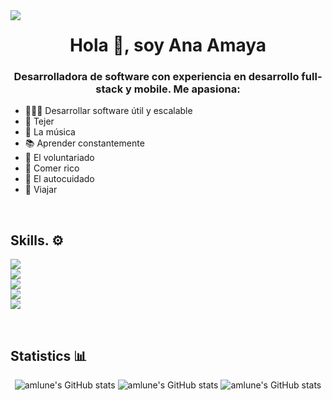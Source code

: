 <img align="left" src="https://visitor-badge.laobi.icu/badge?page_id=yngibaes.yngibaes&left_color=darkmagenta&right_color=violet"  />
<h1 align="center">Hola 👋, soy Ana Amaya</h1>
<h3 align="center">Desarrolladora de software con experiencia en desarrollo full-stack y mobile. Me apasiona:</h3>

<ul align="left">
  <li>👩🏻‍💻 Desarrollar software útil y escalable</li>
  <li>🧶 Tejer</li>
  <li>🎹 La música</li>
  <li>📚 Aprender constantemente</li>
  <li>💚 El voluntariado</li>
  <li>🍔 Comer rico</li>
  <li>💅 El autocuidado</li>
  <li>🛫 Viajar</li>
</ul>


<br clear="both">

<h2 align="left">Skills. ⚙</h2>
<p align="left">
  <a href="https://skillicons.dev">
    <img src="https://skillicons.dev/icons?i=js,ts,py" />
    <br clear="both">
    <img src="https://skillicons.dev/icons?i=css,html,react,nextjs,bootstrap,tailwind" />
    <br clear="both">
    <img src="https://skillicons.dev/icons?i=nodejs,express" />
    <br clear="both">
    <img src="https://skillicons.dev/icons?i=mysql,postgresql,mongodb" />
    <br clear="both">
    <img src="https://skillicons.dev/icons?i=figma,jest,git,azure,docker,firebase" />
  </a>
</p>

<br clear="both">

<h2 align="left">Statistics 📊</h2>
<div align="center">
 
   ![amlune's GitHub stats](https://github-readme-stats.vercel.app/api?username=amlune&theme=omni&hide_border=false&include_all_commits=true&count_private=true)
   ![amlune's GitHub stats](https://nirzak-streak-stats.vercel.app/?user=amlune&theme=omni&hide_border=false)
   ![amlune's GitHub stats](https://github-readme-stats.vercel.app/api/top-langs/?username=amlune&theme=omni&hide_border=false&include_all_commits=true&count_private=true&layout=compact)
   
</div>
